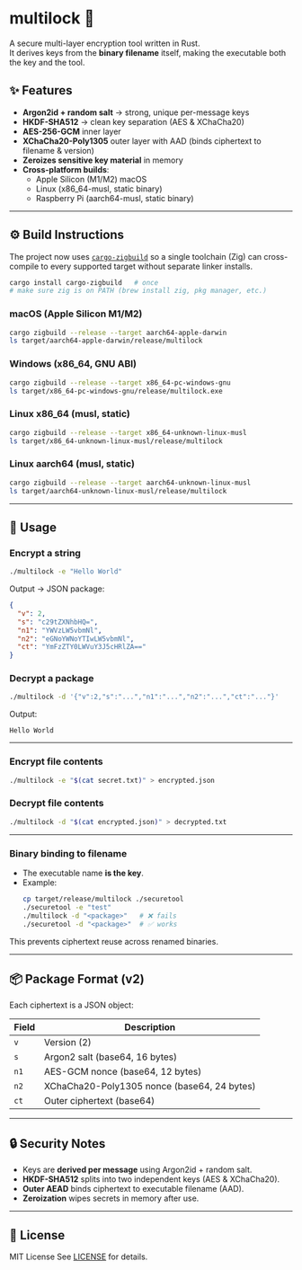 # multilock 🔐

A secure multi-layer encryption tool written in Rust.  
It derives keys from the **binary filename** itself, making the executable both the key and the tool.  

## ✨ Features
- **Argon2id + random salt** → strong, unique per-message keys  
- **HKDF-SHA512** → clean key separation (AES & XChaCha20)  
- **AES-256-GCM** inner layer  
- **XChaCha20-Poly1305** outer layer with AAD (binds ciphertext to filename & version)  
- **Zeroizes sensitive key material** in memory  
- **Cross-platform builds**:
  - Apple Silicon (M1/M2) macOS  
  - Linux (x86_64-musl, static binary)  
  - Raspberry Pi (aarch64-musl, static binary)  

---

## ⚙️ Build Instructions

The project now uses [`cargo-zigbuild`](https://github.com/rust-cross/cargo-zigbuild) so a single toolchain (Zig) can cross-compile to every supported target without separate linker installs.

```bash
cargo install cargo-zigbuild   # once
# make sure zig is on PATH (brew install zig, pkg manager, etc.)
```

### macOS (Apple Silicon M1/M2)
```bash
cargo zigbuild --release --target aarch64-apple-darwin
ls target/aarch64-apple-darwin/release/multilock
```

### Windows (x86_64, GNU ABI)
```bash
cargo zigbuild --release --target x86_64-pc-windows-gnu
ls target/x86_64-pc-windows-gnu/release/multilock.exe
```

### Linux x86_64 (musl, static)
```bash
cargo zigbuild --release --target x86_64-unknown-linux-musl
ls target/x86_64-unknown-linux-musl/release/multilock
```

### Linux aarch64 (musl, static)
```bash
cargo zigbuild --release --target aarch64-unknown-linux-musl
ls target/aarch64-unknown-linux-musl/release/multilock
```

---

## 🚀 Usage

### Encrypt a string
```bash
./multilock -e "Hello World"
```
Output → JSON package:
```json
{
  "v": 2,
  "s": "c29tZXNhbHQ=",
  "n1": "YWVzLW5vbmNl",
  "n2": "eGNoYWNoYTIwLW5vbmNl",
  "ct": "YmFzZTY0LWVuY3J5cHRlZA=="
}
```

### Decrypt a package
```bash
./multilock -d '{"v":2,"s":"...","n1":"...","n2":"...","ct":"..."}'
```
Output:
```
Hello World
```

---

### Encrypt file contents
```bash
./multilock -e "$(cat secret.txt)" > encrypted.json
```

### Decrypt file contents
```bash
./multilock -d "$(cat encrypted.json)" > decrypted.txt
```

---

### Binary binding to filename
- The executable name **is the key**.  
- Example:
  ```bash
  cp target/release/multilock ./securetool
  ./securetool -e "test"
  ./multilock -d "<package>"   # ❌ fails
  ./securetool -d "<package>"  # ✅ works
  ```

This prevents ciphertext reuse across renamed binaries.

---

## 📦 Package Format (v2)
Each ciphertext is a JSON object:

| Field | Description |
|-------|-------------|
| `v`   | Version (2) |
| `s`   | Argon2 salt (base64, 16 bytes) |
| `n1`  | AES-GCM nonce (base64, 12 bytes) |
| `n2`  | XChaCha20-Poly1305 nonce (base64, 24 bytes) |
| `ct`  | Outer ciphertext (base64) |

---

## 🔒 Security Notes
- Keys are **derived per message** using Argon2id + random salt.  
- **HKDF-SHA512** splits into two independent keys (AES & XChaCha20).  
- **Outer AEAD** binds ciphertext to executable filename (AAD).  
- **Zeroization** wipes secrets in memory after use.  

---

## 📜 License
MIT License
See [LICENSE](LICENSE) for details.
